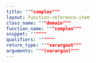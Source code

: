 ```yaml
---
title: """complex"""
layout: function-reference-item
class_name: """domain"""
function_name: """complex"""
snippet: """"""
qualifiers: """"""
return_type: """varargout"""
arguments: """(varargin)"""
---
```


